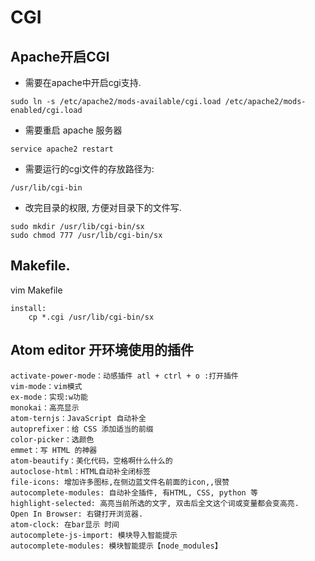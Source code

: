 

# CGI


## Apache开启CGI

* 需要在apache中开启cgi支持.

```
sudo ln -s /etc/apache2/mods-available/cgi.load /etc/apache2/mods-enabled/cgi.load
```

* 需要重启 apache 服务器

```
service apache2 restart
```

* 需要运行的cgi文件的存放路径为:

```
/usr/lib/cgi-bin
```

* 改完目录的权限, 方便对目录下的文件写.

```
sudo mkdir /usr/lib/cgi-bin/sx
sudo chmod 777 /usr/lib/cgi-bin/sx
```


## Makefile.

vim Makefile

```vim
install:
	cp *.cgi /usr/lib/cgi-bin/sx
```



## Atom editor 开环境使用的插件

```
activate-power-mode：动感插件 atl + ctrl + o :打开插件
vim-mode：vim模式
ex-mode：实现:w功能
monokai：高亮显示
atom-ternjs：JavaScript 自动补全
autoprefixer：给 CSS 添加适当的前缀
color-picker：选颜色
emmet：写 HTML 的神器
atom-beautify：美化代码，空格啊什么什么的
autoclose-html：HTML自动补全闭标签
file-icons: 增加许多图标,在侧边蓝文件名前面的icon,,很赞
autocomplete-modules: 自动补全插件, 有HTML, CSS, python 等
highlight-selected: 高亮当前所选的文字, 双击后全文这个词或变量都会变高亮.
Open In Browser: 右键打开浏览器.
atom-clock: 在bar显示 时间
autocomplete-js-import: 模块导入智能提示
autocomplete-modules: 模块智能提示【node_modules】
```



  
